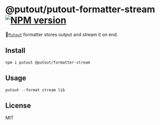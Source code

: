 # @putout/putout-formatter-stream [![NPM version][NPMIMGURL]][NPMURL]

[NPMIMGURL]: https://img.shields.io/npm/v/@putout/formatter-stream.svg?style=flat&longCache=true
[NPMURL]: https://npmjs.org/package/@putout/formatter-stream "npm"

🐊[`Putout`](https://github.com/coderaiser/putout) formatter stores output and stream it on end.

## Install

```
npm i putout @putout/formatter-stream
```

## Usage

```
putout --format stream lib
```

## License

MIT
